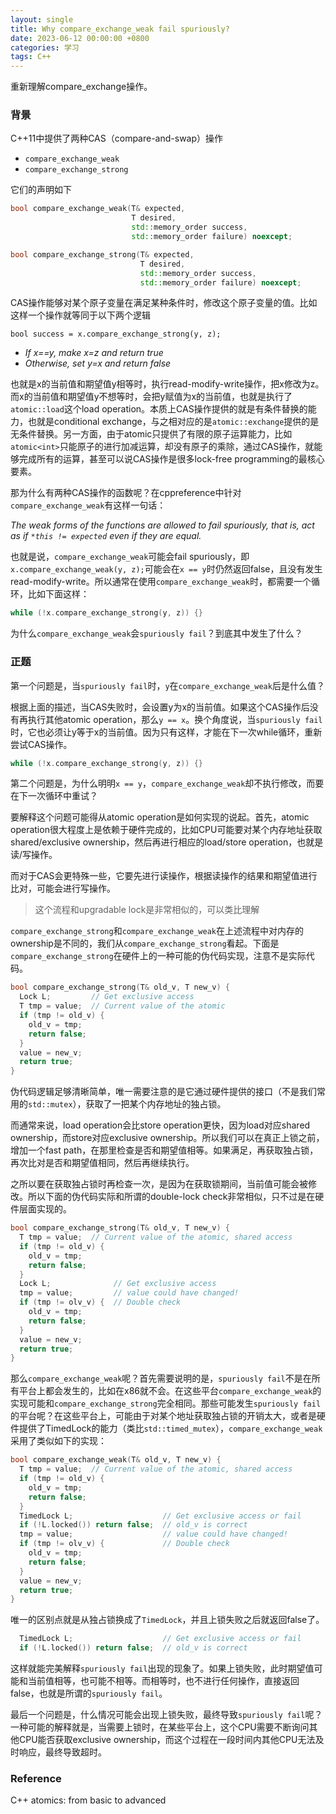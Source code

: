 ```yaml
---
layout: single
title: Why compare_exchange_weak fail spuriously?
date: 2023-06-12 00:00:00 +0800
categories: 学习
tags: C++
---
```


重新理解compare_exchange操作。

### 背景

C++11中提供了两种CAS（compare-and-swap）操作

- `compare_exchange_weak`
- `compare_exchange_strong`

它们的声明如下

```cpp
bool compare_exchange_weak(T& expected,
                           T desired,
                           std::memory_order success,
                           std::memory_order failure) noexcept;

bool compare_exchange_strong(T& expected,
                             T desired,
                             std::memory_order success,
                             std::memory_order failure) noexcept;
```

CAS操作能够对某个原子变量在满足某种条件时，修改这个原子变量的值。比如这样一个操作就等同于以下两个逻辑

`bool success = x.compare_exchange_strong(y, z);`

- *If x==y, make x=z and return true*
- *Otherwise, set y=x and return false*

也就是x的当前值和期望值y相等时，执行read-modify-write操作，把x修改为z。而x的当前值和期望值y不想等时，会把y赋值为x的当前值，也就是执行了`atomic::load`这个load operation。本质上CAS操作提供的就是有条件替换的能力，也就是conditional exchange，与之相对应的是`atomic::exchange`提供的是无条件替换。另一方面，由于atomic只提供了有限的原子运算能力，比如`atomic<int>`只能原子的进行加减运算，却没有原子的乘除，通过CAS操作，就能够完成所有的运算，甚至可以说CAS操作是很多lock-free programming的最核心要素。

那为什么有两种CAS操作的函数呢？在cppreference中针对`compare_exchange_weak`有这样一句话：

*The weak forms of the functions are allowed to fail spuriously, that is, act as if `*this != expected` even if they are equal.*

也就是说，`compare_exchange_weak`可能会fail spuriously，即`x.compare_exchange_weak(y, z);`可能会在`x == y`时仍然返回false，且没有发生read-modify-write。所以通常在使用`compare_exchange_weak`时，都需要一个循环，比如下面这样：

```cpp
while (!x.compare_exchange_strong(y, z)) {}
```

为什么`compare_exchange_weak`会`spuriously fail`？到底其中发生了什么？

### 正题

第一个问题是，当`spuriously fail`时，`y`在`compare_exchange_weak`后是什么值？

根据上面的描述，当CAS失败时，会设置y为x的当前值。如果这个CAS操作后没有再执行其他atomic operation，那么`y == x`。换个角度说，当`spuriously fail`时，它也必须让y等于x的当前值。因为只有这样，才能在下一次while循环，重新尝试CAS操作。

```cpp
while (!x.compare_exchange_strong(y, z)) {}
```

第二个问题是，为什么明明`x == y`，`compare_exchange_weak`却不执行修改，而要在下一次循环中重试？

要解释这个问题可能得从atomic operation是如何实现的说起。首先，atomic operation很大程度上是依赖于硬件完成的，比如CPU可能要对某个内存地址获取shared/exclusive ownership，然后再进行相应的load/store operation，也就是读/写操作。

而对于CAS会更特殊一些，它要先进行读操作，根据读操作的结果和期望值进行比对，可能会进行写操作。

> 这个流程和upgradable lock是非常相似的，可以类比理解
> 

`compare_exchange_strong`和`compare_exchange_weak`在上述流程中对内存的ownership是不同的，我们从`compare_exchange_strong`看起。下面是`compare_exchange_strong`在硬件上的一种可能的伪代码实现，注意不是实际代码。

```cpp
bool compare_exchange_strong(T& old_v, T new_v) {
  Lock L;         // Get exclusive access
  T tmp = value;  // Current value of the atomic
  if (tmp != old_v) {
    old_v = tmp;
    return false;
  }
  value = new_v;
  return true;
}
```

伪代码逻辑足够清晰简单，唯一需要注意的是它通过硬件提供的接口（不是我们常用的`std::mutex`），获取了一把某个内存地址的独占锁。

而通常来说，load operation会比store operation更快，因为load对应shared ownership，而store对应exclusive ownership。所以我们可以在真正上锁之前，增加一个fast path，在那里检查是否和期望值相等。如果满足，再获取独占锁，再次比对是否和期望值相同，然后再继续执行。

之所以要在获取独占锁时再检查一次，是因为在获取锁期间，当前值可能会被修改。所以下面的伪代码实际和所谓的double-lock check非常相似，只不过是在硬件层面实现的。

```cpp
bool compare_exchange_strong(T& old_v, T new_v) {
  T tmp = value;  // Current value of the atomic, shared access
  if (tmp != old_v) {
    old_v = tmp;
    return false;
  }
  Lock L;              // Get exclusive access
  tmp = value;         // value could have changed!
  if (tmp != olv_v) {  // Double check
    old_v = tmp;
    return false;
  }
  value = new_v;
  return true;
}
```

那么`compare_exchange_weak`呢？首先需要说明的是，`spuriously fail`不是在所有平台上都会发生的，比如在x86就不会。在这些平台`compare_exchange_weak`的实现可能和`compare_exchange_strong`完全相同。那些可能发生`spuriously fail`的平台呢？在这些平台上，可能由于对某个地址获取独占锁的开销太大，或者是硬件提供了TimedLock的能力（类比`std::timed_mutex`），`compare_exchange_weak`采用了类似如下的实现：

```cpp
bool compare_exchange_weak(T& old_v, T new_v) {
  T tmp = value;  // Current value of the atomic, shared access
  if (tmp != old_v) {
    old_v = tmp;
    return false;
  }
  TimedLock L;                    // Get exclusive access or fail
  if (!L.locked()) return false;  // old_v is correct
  tmp = value;                    // value could have changed!
  if (tmp != olv_v) {             // Double check
    old_v = tmp;
    return false;
  }
  value = new_v;
  return true;
}
```

唯一的区别点就是从独占锁换成了`TimedLock`，并且上锁失败之后就返回false了。

```cpp
  TimedLock L;                    // Get exclusive access or fail
  if (!L.locked()) return false;  // old_v is correct
```

这样就能完美解释`spuriously fail`出现的现象了。如果上锁失败，此时期望值可能和当前值相等，也可能不相等。而相等时，也不进行任何操作，直接返回false，也就是所谓的`spuriously fail`。

最后一个问题是，什么情况可能会出现上锁失败，最终导致`spuriously fail`呢？一种可能的解释就是，当需要上锁时，在某些平台上，这个CPU需要不断询问其他CPU能否获取exclusive ownership，而这个过程在一段时间内其他CPU无法及时响应，最终导致超时。

### Reference

C++ atomics: from basic to advanced